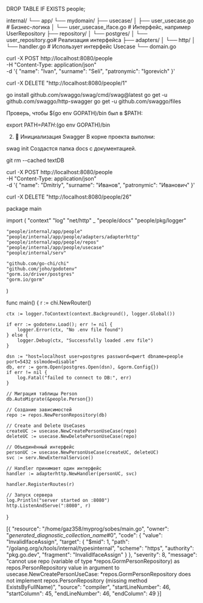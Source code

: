 
DROP TABLE IF EXISTS people;


internal/
└── app/
    └── mydomain/
        ├── usecase/
        │   ├── user_usecase.go        # Бизнес-логика
        │   └── user_usecase_iface.go  # Интерфейс, например UserRepository
        ├── repository/
        │   └── postgres/
        │       └── user_repository.go# Реализация интерфейса
        ├── adapters/
        │   └── http/
        │       └── handler.go         # Использует интерфейс Usecase
        └── domain.go


 curl -X POST http://localhost:8080/people \
  -H "Content-Type: application/json" \
  -d '{
    "name": "Ivan",
    "surname": "Seli",
    "patronymic": "Igorevich"
}'

curl -X DELETE "http://localhost:8080/people/1"





go install github.com/swaggo/swag/cmd/swag@latest
go get -u github.com/swaggo/http-swagger
go get -u github.com/swaggo/files

Проверь, чтобы $(go env GOPATH)/bin был в $PATH:


export PATH=$PATH:$(go env GOPATH)/bin

2. 📂 Инициализация Swagger
В корне проекта выполни:


swag init
Создастся папка docs с документацией.


git rm --cached textDB


curl -X POST http://localhost:8080/people \
  -H "Content-Type: application/json" \
  -d '{
    "name": "Dmitriy",
    "surname": "Иванов",
    "patronymic": "Иванович"
  }'

  curl -X DELETE "http://localhost:8080/people/26"
  



package main

import (
	"context"
	"log"
	"net/http"
	_ "people/docs"
	"people/pkg/logger"

	"people/internal/app/people"
	"people/internal/app/people/adapters/adapterhttp"
	"people/internal/app/people/repos"
	"people/internal/app/people/usecase"
	"people/internal/serv"

	"github.com/go-chi/chi"
	"github.com/joho/godotenv"
	"gorm.io/driver/postgres"
	"gorm.io/gorm"
)

func main() {
	r := chi.NewRouter()

	ctx := logger.ToContext(context.Background(), logger.Global())

	if err := godotenv.Load(); err != nil {
		logger.Error(ctx, "No .env file found")
	} else {
		logger.Debug(ctx, "Successfully loaded .env file")
	}

	dsn := "host=localhost user=postgres password=qwert dbname=people port=5432 sslmode=disable"
	db, err := gorm.Open(postgres.Open(dsn), &gorm.Config{})
	if err != nil {
		log.Fatal("failed to connect to DB:", err)
	}

	// Миграция таблицы Person
	db.AutoMigrate(&people.Person{})

	// Создание зависимостей
	repo := repos.NewPersonRepository(db)

	// Create and Delete UseCases
	createUC := usecase.NewCreatePersonUseCase(repo)
	deleteUC := usecase.NewDeletePersonUseCase(repo)

	// Объединённый интерфейс
	personUC := usecase.NewPersonUseCase(createUC, deleteUC)
	svc := serv.NewExternalService()

	// Handler принимает один интерфейс
	handler := adapterhttp.NewHandler(personUC, svc)

	handler.RegisterRoutes(r)

	// Запуск сервера
	log.Println("server started on :8080")
	http.ListenAndServe(":8080", r)
}


[{
	"resource": "/home/gaz358/myprog/sobes/main.go",
	"owner": "_generated_diagnostic_collection_name_#0",
	"code": {
		"value": "InvalidIfaceAssign",
		"target": {
			"$mid": 1,
			"path": "/golang.org/x/tools/internal/typesinternal",
			"scheme": "https",
			"authority": "pkg.go.dev",
			"fragment": "InvalidIfaceAssign"
		}
	},
	"severity": 8,
	"message": "cannot use repo (variable of type *repos.GormPersonRepository) as repos.PersonRepository value in argument to usecase.NewCreatePersonUseCase: *repos.GormPersonRepository does not implement repos.PersonRepository (missing method ExistsByFullName)",
	"source": "compiler",
	"startLineNumber": 46,
	"startColumn": 45,
	"endLineNumber": 46,
	"endColumn": 49
}]



